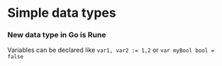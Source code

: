 # Simple data types

### New data type in Go is Rune

Variables can be declared like
`var1, var2 := 1,2`
or `var myBool bool = false`
